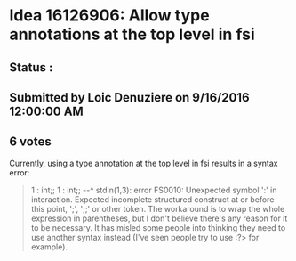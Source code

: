 # Idea 16126906: Allow type annotations at the top level in fsi #

## Status : 

## Submitted by Loic Denuziere on 9/16/2016 12:00:00 AM

## 6 votes

Currently, using a type annotation at the top level in fsi results in a syntax error:
> 1 : int;;
1 : int;;
--^
stdin(1,3): error FS0010: Unexpected symbol ':' in interaction. Expected incomplete structured construct at or before this point, ';', ';;' or other token.
The workaround is to wrap the whole expression in parentheses, but I don't believe there's any reason for it to be necessary. It has misled some people into thinking they need to use another syntax instead (I've seen people try to use :?> for example).




